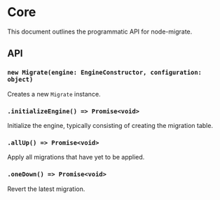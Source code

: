 # Core

This document outlines the programmatic API for node-migrate.

## API

### `new Migrate(engine: EngineConstructor, configuration: object)`

Creates a new `Migrate` instance.

### `.initializeEngine() => Promise<void>`

Initialize the engine, typically consisting of creating the migration table.

### `.allUp() => Promise<void>`

Apply all migrations that have yet to be applied.

### `.oneDown() => Promise<void>`

Revert the latest migration.
